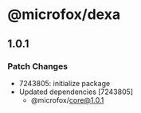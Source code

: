 # @microfox/dexa

## 1.0.1

### Patch Changes

- 7243805: initialize package
- Updated dependencies [7243805]
  - @microfox/core@1.0.1
